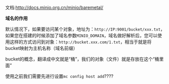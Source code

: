  文档:http://docs.minio.org.cn/minio/baremetal/

**域名的作用**

默认情况下，如果要访问某个对象，地址为：`http://IP:9001/bucket/xxx.txt`，如果您在搭建的时候添加了域名参数`MINIO_DOMAIN`，域名做好解析后，您可以使用这样的方式访问到对象：`http://bucket.xxx.com/1.txt`，相当于就是将bucket映射为主机名称（域名前缀）

bucket的概念，翻译成中文就是“桶”，我们的对象（文件）就是存放在这个“桶里面”

使用之前我们需要先进行设置`mc config host add`????
